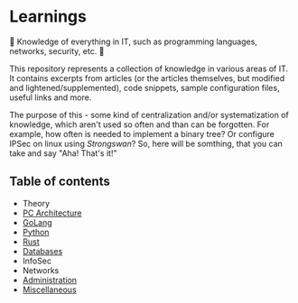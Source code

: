 # Learnings
🎉 Knowledge of everything in IT, such as programming languages, networks, security, etc. 🎉

This repository represents a collection of knowledge in various areas of IT. It contains excerpts from articles (or the articles themselves, but modified and lightened/supplemented), code snippets, sample configuration files, useful links and more.

The purpose of this - some kind of centralization and/or systematization of knowledge, which aren't used so often and than can be forgotten. For example, how often is needed to implement a binary tree? Or configure IPSec on linux using *Strongswan*? So, here will be somthing, that you can take and say "Aha! That's it!"

## Table of contents

- Theory
- [PC Architecture](/pc-architecture/README.md)
- [GoLang](/golang/README.md)
- [Python](/python/README.md)
- [Rust](/rust-lang/README.md)
- [Databases](/databases/README.md)
- InfoSec
- Networks
- [Administration](/administration/README.md)
- [Miscellaneous](/miscell/README.md)
